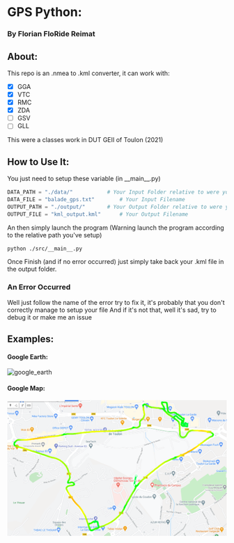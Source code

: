 # GPS Python:
### By Florian FloRide Reimat
## About:
This repo is an .nmea to .kml converter, it can work with:
- [x] GGA 
- [x] VTC
- [x] RMC
- [x] ZDA
- [ ] GSV 
- [ ] GLL 

This were a classes work in DUT GEII of Toulon (2021)

## How to Use It:
You just need to setup these variable (in \_\_main\_\_.py)
```py
DATA_PATH = "./data/"			# Your Input Folder relative to were you launch the program
DATA_FILE = "balade_gps.txt"		# Your Input Filename
OUTPUT_PATH = "./output/"		# Your Output Folder relative to were you launch the program
OUTPUT_FILE = "kml_output.kml"		# Your Output Filename
```
An then simply launch the program (Warning launch the program according to the relative path you've setup)
```sh
python ./src/__main__.py
```
Once Finish (and if no error occurred) just simply take back your .kml file in the output folder.
### An Error Occurred 
Well just follow the name of the error try to fix it, it's probably that you don't correctly manage to setup your file
And if it's not that, well it's sad, try to debug it or make me an issue

## Examples:
#### Google Earth:
![google_earth](./images/google_earth.png)

#### Google Map:
![google_map](./images/google_map.png)
